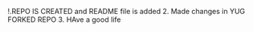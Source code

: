 !.REPO IS CREATED and README file is added
2. Made changes in YUG FORKED  REPO
3. HAve a good life 
